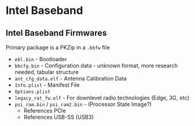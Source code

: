 # Intel Baseband

## Intel Baseband Firmwares

Primary package is a PKZip in a `.bbfw` file

* `ebl.bin` - Bootloader
* `bbcfg.bin` - Configuration data - unknown format, more research needed, tabular structure
* `ant_cfg_data.elf` - Antenna Calibration Data
* `Info.plist` - Manifest File
* `Options.plist`
* `legacy_rat_fw.elf` - For downlevel radio technologies (Edge, 3G, etc)
* `psi_ram.bin` / `psi_ram2.bin` - (Processor State Image?)
  * References PCIe
  * References USB-SS (USB3)

